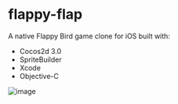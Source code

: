 flappy-flap
===========

A native Flappy Bird game clone for iOS built with:

* Cocos2d 3.0
* SpriteBuilder
* Xcode
* Objective-C

![image](/gameplay.gif)
